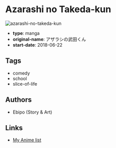 # Azarashi no Takeda-kun

![azarashi-no-takeda-kun](https://cdn.myanimelist.net/images/manga/2/224518.jpg)

-   **type**: manga
-   **original-name**: アザラシの武田くん
-   **start-date**: 2018-06-22

## Tags

-   comedy
-   school
-   slice-of-life

## Authors

-   Ebipo (Story & Art)

## Links

-   [My Anime list](https://myanimelist.net/manga/116532/Azarashi_no_Takeda-kun)
